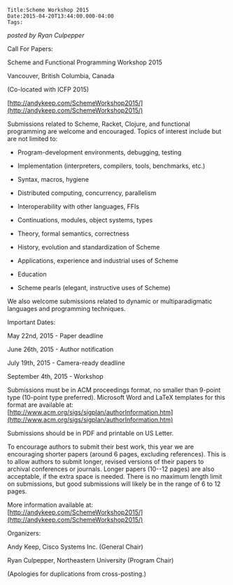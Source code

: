 
    Title:Scheme Workshop 2015
    Date:2015-04-20T13:44:00.000-04:00
    Tags:

*posted by Ryan Culpepper*

Call For Papers:



Scheme and Functional Programming Workshop 2015

Vancouver, British Columbia, Canada

(Co-located with ICFP 2015)

[http://andykeep.com/SchemeWorkshop2015/](http://andykeep.com/SchemeWorkshop2015/)



Submissions related to Scheme, Racket, Clojure, and functional programming are welcome and encouraged. Topics of interest include but are not limited to:



* Program-development environments, debugging, testing

* Implementation (interpreters, compilers, tools, benchmarks, etc.)

* Syntax, macros, hygiene

* Distributed computing, concurrency, parallelism

* Interoperability with other languages, FFIs

* Continuations, modules, object systems, types

* Theory, formal semantics, correctness

* History, evolution and standardization of Scheme

* Applications, experience and industrial uses of Scheme

* Education

* Scheme pearls (elegant, instructive uses of Scheme)

We also welcome submissions related to dynamic or multiparadigmatic languages and programming techniques.





Important Dates:

May 22nd, 2015 - Paper deadline

June 26th, 2015 - Author notification

July 19th, 2015 - Camera-ready deadline

September 4th, 2015 - Workshop



Submissions must be in ACM proceedings format, no smaller than 9-point type (10-point type preferred). Microsoft Word and LaTeX templates for this format are available at: [http://www.acm.org/sigs/sigplan/authorInformation.htm](http://www.acm.org/sigs/sigplan/authorInformation.htm)



Submissions should be in PDF and printable on US Letter.



To encourage authors to submit their best work, this year we are encouraging shorter papers (around 6 pages, excluding references). This is to allow authors to submit longer, revised versions of their papers to archival conferences or journals. Longer papers (10--12 pages) are also acceptable, if the extra space is needed. There is no maximum length limit on submissions, but good submissions will likely be in the range of 6 to 12 pages.



More information available at: [http://andykeep.com/SchemeWorkshop2015/](http://andykeep.com/SchemeWorkshop2015/)



Organizers:

Andy Keep, Cisco Systems Inc. (General Chair)

Ryan Culpepper, Northeastern University (Program Chair)



(Apologies for duplications from cross-posting.)

